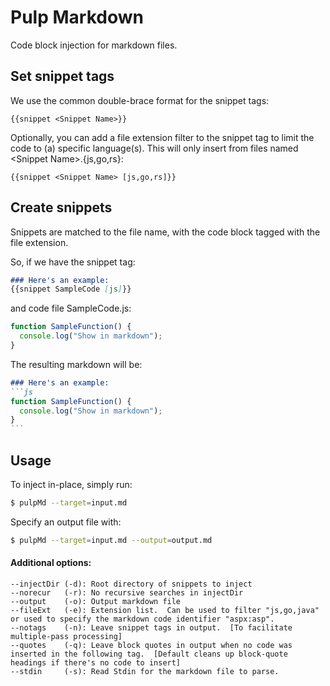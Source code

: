 # Pulp Markdown  
Code block injection for markdown files.

## Set snippet tags  
We use the common double-brace format for the snippet tags:  
```
{{snippet <Snippet Name>}}
```

Optionally, you can add a file extension filter to the snippet tag to limit the code to (a) specific language(s).  This will only insert from files named \<Snippet Name>.{js,go,rs}:
```
{{snippet <Snippet Name> [js,go,rs]}}
```
## Create snippets  
Snippets are matched to the file name, with the code block tagged with the file extension.  
  
So, if we have the snippet tag:
```md
### Here's an example:
{{snippet SampleCode [js]}}
```
and code file SampleCode.js:
```js
function SampleFunction() {
  console.log("Show in markdown");
}
```

The resulting markdown will be:
````md
### Here's an example:
```js
function SampleFunction() {
  console.log("Show in markdown");
}
```
````
    
## Usage
To inject in-place, simply run: 
```sh
$ pulpMd --target=input.md
```
Specify an output file with:
```sh
$ pulpMd --target=input.md --output=output.md
```

#### Additional options:
```
--injectDir (-d): Root directory of snippets to inject
--norecur   (-r): No recursive searches in injectDir
--output    (-o): Output markdown file
--fileExt   (-e): Extension list.  Can be used to filter "js,go,java" or used to specify the markdown code identifier "aspx:asp".
--notags    (-n): Leave snippet tags in output.  [To facilitate multiple-pass processing]
--quotes    (-q): Leave block quotes in output when no code was inserted in the following tag.  [Default cleans up block-quote headings if there's no code to insert]
--stdin     (-s): Read Stdin for the markdown file to parse.
```
